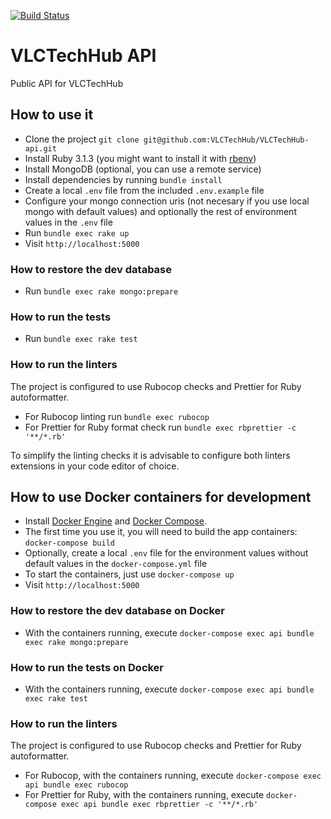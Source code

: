 [![Build Status](https://travis-ci.org/VLCTechHub/VLCTechHub-api.svg?branch=master)](https://travis-ci.org/VLCTechHub/VLCTechHub-api)

# VLCTechHub API

Public API for VLCTechHub

## How to use it

- Clone the project `git clone git@github.com:VLCTechHub/VLCTechHub-api.git`
- Install Ruby 3.1.3 (you might want to install it with [rbenv](https://github.com/rbenv/rbenv))
- Install MongoDB (optional, you can use a remote service)
- Install dependencies by running `bundle install`
- Create a local `.env` file from the included `.env.example` file
- Configure your mongo connection uris (not necesary if you use local mongo with default values) and optionally the rest of environment values in the `.env` file
- Run `bundle exec rake up`
- Visit `http://localhost:5000`

### How to restore the dev database

- Run `bundle exec rake mongo:prepare`

### How to run the tests

- Run `bundle exec rake test`

### How to run the linters

The project is configured to use Rubocop checks and Prettier for Ruby autoformatter.

- For Rubocop linting run `bundle exec rubocop`
- For Prettier for Ruby format check run `bundle exec rbprettier -c '**/*.rb'`

To simplify the linting checks it is advisable to configure both linters extensions in your code editor of choice.

## How to use Docker containers for development

- Install [Docker Engine](https://docs.docker.com/install/) and [Docker Compose](https://docs.docker.com/compose/install/).
- The first time you use it, you will need to build the app containers: `docker-compose build`
- Optionally, create a local `.env` file for the environment values without default values in the `docker-compose.yml` file
- To start the containers, just use `docker-compose up`
- Visit `http://localhost:5000`

### How to restore the dev database on Docker

- With the containers running, execute `docker-compose exec api bundle exec rake mongo:prepare`

### How to run the tests on Docker

- With the containers running, execute `docker-compose exec api bundle exec rake test`

### How to run the linters

The project is configured to use Rubocop checks and Prettier for Ruby autoformatter.

- For Rubocop, with the containers running, execute `docker-compose exec api bundle exec rubocop`
- For Prettier for Ruby, with the containers running, execute `docker-compose exec api bundle exec rbprettier -c '**/*.rb'`
